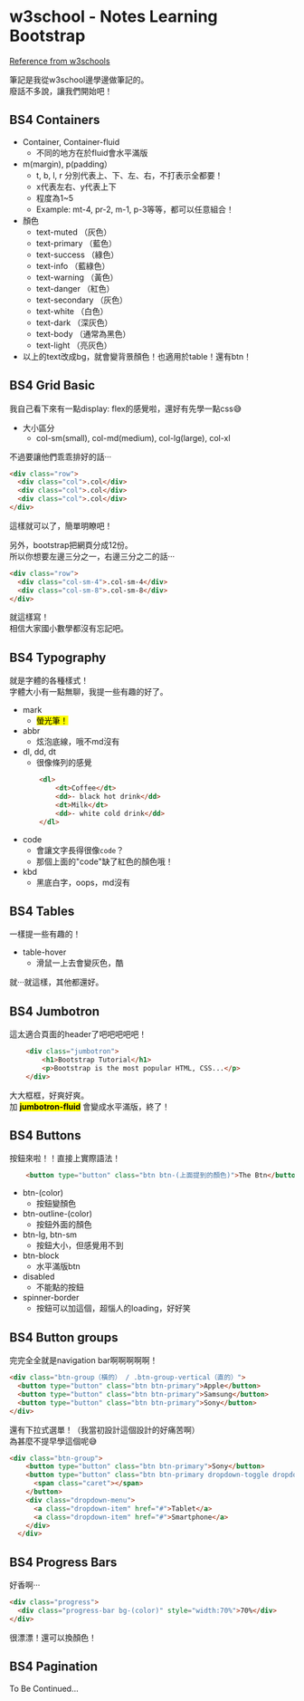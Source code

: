 # w3school - Notes Learning Bootstrap

[Reference from w3schools](https://www.w3schools.com/bootstrap4/default.asp)

筆記是我從w3school邊學邊做筆記的。  
廢話不多說，讓我們開始吧！
  
## BS4 Containers
* Container, Container-fluid
    * 不同的地方在於fluid會水平滿版
* m(margin), p(padding）
    * t, b, l, r 分別代表上、下、左、右，不打表示全都要！
    * x代表左右、y代表上下
    * 程度為1~5
    * Example: mt-4, pr-2, m-1, p-3等等，都可以任意組合！
* 顏色
    * text-muted （灰色）
    * text-primary （藍色）
    * text-success （綠色）
    * text-info （藍綠色）
    * text-warning （黃色）
    * text-danger （紅色）
    * text-secondary （灰色）
    * text-white （白色）
    * text-dark （深灰色）
    * text-body （通常為黑色）
    * text-light （亮灰色）
* 以上的text改成bg，就會變背景顏色！也適用於table！還有btn！

## BS4 Grid Basic
我自己看下來有一點display: flex的感覺啦，還好有先學一點css😅
* 大小區分
    * col-sm(small), col-md(medium), col-lg(large), col-xl

不過要讓他們乖乖排好的話···
```html
<div class="row">
  <div class="col">.col</div>
  <div class="col">.col</div>
  <div class="col">.col</div>
</div>
```
這樣就可以了，簡單明瞭吧！

另外，bootstrap把網頁分成12份。  
所以你想要左邊三分之一，右邊三分之二的話···
```html
<div class="row">
  <div class="col-sm-4">.col-sm-4</div>
  <div class="col-sm-8">.col-sm-8</div>
</div>
```
就這樣寫！  
相信大家國小數學都沒有忘記吧。

## BS4 Typography
就是字體的各種樣式！  
字體大小有一點無聊，我提一些有趣的好了。
* mark
    * <mark>螢光筆！</mark>
* abbr
    * <abbr>炫泡底線，哦不md沒有</abbr>
* dl, dd, dt
    * 很像條列的感覺
    ```html
        <dl>
            <dt>Coffee</dt>
            <dd>- black hot drink</dd>
            <dt>Milk</dt>
            <dd>- white cold drink</dd>
        </dl>  
    ```
* code
    * 會讓文字長得很像<code>code</code>？
    * 那個上面的"code"缺了紅色的顏色哦！
* kbd
    * <kbd>黑底白字</kbd>，oops，md沒有

## BS4 Tables
一樣提一些有趣的！
* table-hover
    * 滑鼠一上去會變灰色，酷

就···就這樣，其他都還好。

## BS4 Jumbotron
這太適合頁面的header了吧吧吧吧吧！
```html
    <div class="jumbotron">
        <h1>Bootstrap Tutorial</h1>
        <p>Bootstrap is the most popular HTML, CSS...</p>
    </div>
```
大大框框，好爽好爽。  
加 <mark>**jumbotron-fluid**</mark> 會變成水平滿版，終了！

## BS4 Buttons
按鈕來啦！！直接上實際語法！
```html
    <button type="button" class="btn btn-(上面提到的顏色)">The Btn</button>
```
* btn-(color)
    * 按鈕變顏色
* btn-outline-(color)
    * 按鈕外面的顏色
* btn-lg, btn-sm
    * 按鈕大小，但感覺用不到
* btn-block
    * 水平滿版btn
* disabled
    * 不能點的按鈕
* spinner-border
    * 按鈕可以加這個，超惱人的loading，好好笑

## BS4 Button groups
完完全全就是navigation bar啊啊啊啊啊！
```html
<div class="btn-group（橫的） / .btn-group-vertical（直的）">
  <button type="button" class="btn btn-primary">Apple</button>
  <button type="button" class="btn btn-primary">Samsung</button>
  <button type="button" class="btn btn-primary">Sony</button>
</div>
```

還有下拉式選單！（我當初設計這個設計的好痛苦啊）  
為甚麼不提早學這個呢😅
```html
<div class="btn-group">
    <button type="button" class="btn btn-primary">Sony</button>
    <button type="button" class="btn btn-primary dropdown-toggle dropdown-toggle-split" data-toggle="dropdown">
      <span class="caret"></span>
    </button>
    <div class="dropdown-menu">
      <a class="dropdown-item" href="#">Tablet</a>
      <a class="dropdown-item" href="#">Smartphone</a>
    </div>
  </div>
```

## BS4 Progress Bars
好香啊···
```html
<div class="progress">
  <div class="progress-bar bg-(color)" style="width:70%">70%</div>
</div>
```
很漂漂！還可以換顏色！

## BS4 Pagination
To Be Continued...
